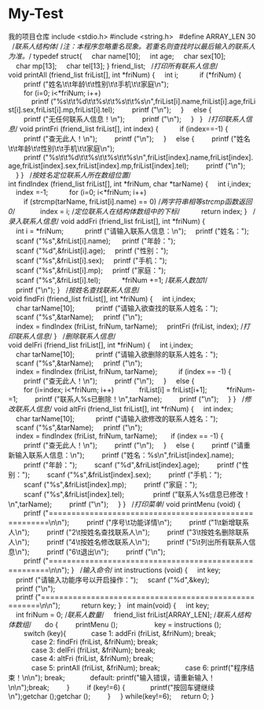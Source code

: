 # My-Test
我的项目仓库
include <stdio.h>
#include <string.h>
 
#define ARRAY_LEN 30
 
/*联系人结构体*/
/*注：本程序忽略重名现象。若重名则查找时以最后输入的联系人为准。*/
typedef struct{
    char name[10];
    int age;
    char sex[10];
    char mp[13];
    char tel[13];
} friend_list;
 
/*打印所有联系人信息*/
void printAll (friend_list friList[], int *friNum) {
    int i;
     
    if (*friNum) {
        printf ("姓名\t\t年龄\t\t性别\t\t手机\t\t家庭\n");
        for (i=0; i<*friNum; i++)
            printf ("%s\t\t%d\t\t%s\t\t%s\t\t%s\n",friList[i].name,friList[i].age,friList[i].sex,friList[i].mp,friList[i].tel);
        printf ("\n");
    }
    else {
        printf ("无任何联系人信息！\n");
        printf ("\n");
    }
 
}
 
/*打印联系人信息*/
void printFri (friend_list friList[], int index) {
     
    if (index==-1) {
        printf ("查无此人！\n");
        printf ("\n");
    }
    else {
        printf ("姓名\t\t年龄\t\t性别\t\t手机\t\t家庭\n");
        printf ("%s\t\t%d\t\t%s\t\t%s\t\t%s\n",friList[index].name,friList[index].age,friList[index].sex,friList[index].mp,friList[index].tel);
        printf ("\n");
    }
}
 
/*按姓名定位联系人所在数组位置*/
int findIndex (friend_list friList[], int *friNum, char *tarName) {
    int i,index;
    index =-1;
     
    for (i=0; i<*friNum; i++)
        if (strcmp(tarName, friList[i].name) == 0) /*两字符串相等strcmp函数返回0*/
            index = i; /*定位联系人在结构体数组中的下标*/
     
    return index;
}
 
/*录入联系人信息*/
void addFri (friend_list friList[], int *friNum) {
    int i = *friNum;
     
    printf ("请输入联系人信息：\n");
    printf ("姓名：");
    scanf ("%s",&friList[i].name); 
    printf ("年龄：");
    scanf ("%d",&friList[i].age);
    printf ("性别：");
    scanf ("%s",&friList[i].sex);
    printf ("手机：");
    scanf ("%s",&friList[i].mp);
    printf ("家庭：");
    scanf ("%s",&friList[i].tel);
     
    *friNum +=1; /*联系人数加1*/
     
    printf ("\n");
}
 
/*按姓名查找联系人信息*/
void findFri (friend_list friList[], int *friNum) {
    int i,index;
    char tarName[10];
     
    printf ("请输入欲查找的联系人姓名：");
    scanf ("%s",&tarName);
    printf ("\n");
 
    index = findIndex (friList, friNum, tarName);
    printFri (friList, index); /*打印联系人信息*/
}
 
/*删除联系人信息*/
void delFri (friend_list friList[], int *friNum) {
    int i,index;
    char tarName[10];
     
    printf ("请输入欲删除的联系人姓名：");
    scanf ("%s",&tarName);
    printf ("\n");
 
    index = findIndex (friList, friNum, tarName);
     
    if (index == -1) {
        printf ("查无此人！\n");
        printf ("\n");
    }
    else {
        for (i=index; i<*friNum; i++)
            friList[i] = friList[i+1]; 
        *friNum-=1;
        printf ("联系人%s已删除！\n",tarName);
        printf ("\n");
    }
}
 
/*修改联系人信息*/
void altFri (friend_list friList[], int *friNum) {
    int index;
    char tarName[10];
     
    printf ("请输入欲修改的联系人姓名：");
    scanf ("%s",&tarName);
    printf ("\n");
 
    index = findIndex (friList, friNum, tarName);
 
    if (index == -1) {
        printf ("查无此人！\n");
        printf ("\n");
    }
    else {
        printf ("请重新输入联系人信息：\n");
        printf ("姓名：%s\n",friList[index].name);
        printf ("年龄：");
        scanf ("%d",&friList[index].age);
        printf ("性别：");
        scanf ("%s",&friList[index].sex);
        printf ("手机：");
        scanf ("%s",&friList[index].mp);
        printf ("家庭：");
        scanf ("%s",&friList[index].tel);
     
        printf ("联系人%s信息已修改！\n",tarName);
        printf ("\n");
    }
}
 
/*打印菜单*/
void printMenu (void) {
        printf ("======================================================\n\n");
        printf ("序号\t功能详情\n");
        printf ("1\t新增联系人\n");
        printf ("2\t按姓名查找联系人\n");
        printf ("3\t按姓名删除联系人\n");
        printf ("4\t按姓名修改联系人\n");
        printf ("5\t列出所有联系人信息\n");
        printf ("6\t退出\n");
        printf ("\n");
        printf ("======================================================\n\n");
}
 
/*输入命令*/
int instructions (void) {
    int key;
     
    printf ("请输入功能序号以开启操作：");
    scanf ("%d",&key);
    printf ("\n");
    printf ("======================================================\n\n");
     
    return key;
}
 
int main(void) {
    int key;
 
    int friNum = 0; /*联系人数量*/
    friend_list friList[ARRAY_LEN]; /*联系人结构体数组*/
 
    do {
        printMenu ();
         
        key = instructions ();
         
        switch (key){
            case 1: addFri (friList, &friNum); break;
            case 2: findFri (friList, &friNum); break;
            case 3: delFri (friList, &friNum); break;
            case 4: altFri (friList, &friNum); break;
            case 5: printAll (friList, &friNum); break;
            case 6: printf("程序结束！\n\n"); break;
            default: printf("输入错误，请重新输入！\n\n");break;
        }
        if (key!=6) {
            printf("按回车键继续\n");getchar ();getchar ();
        }
    } while(key!=6);
    return 0;
}
